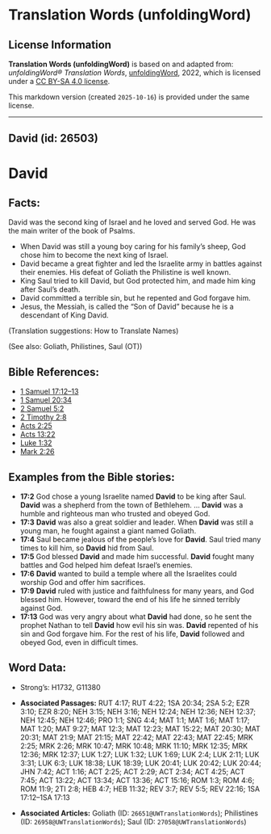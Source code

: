 # Translation Words (unfoldingWord)

## License Information

**Translation Words (unfoldingWord)** is based on and adapted from: _unfoldingWord® Translation Words_, [unfoldingWord](https://unfoldingword.org/utw), 2022, which is licensed under a [CC BY-SA 4.0 license](https://creativecommons.org/licenses/by-sa/4.0/legalcode.en).

This markdown version (created `2025-10-16`) is provided under the same license.



--------------------------------

## David (id: 26503)

David
=====

Facts:
------

David was the second king of Israel and he loved and served God. He was the main writer of the book of Psalms.

* When David was still a young boy caring for his family’s sheep, God chose him to become the next king of Israel.
* David became a great fighter and led the Israelite army in battles against their enemies. His defeat of Goliath the Philistine is well known.
* King Saul tried to kill David, but God protected him, and made him king after Saul’s death.
* David committed a terrible sin, but he repented and God forgave him.
* Jesus, the Messiah, is called the “Son of David” because he is a descendant of King David.

(Translation suggestions: How to Translate Names)

(See also: Goliath, Philistines, Saul (OT))

Bible References:
-----------------

* [1 Samuel 17:12–13](https://ref.ly/1Sam17:12-1Sam17:13)
* [1 Samuel 20:34](https://ref.ly/1Sam20:34)
* [2 Samuel 5:2](https://ref.ly/2Sam5:2)
* [2 Timothy 2:8](https://ref.ly/2Tim2:8)
* [Acts 2:25](https://ref.ly/Acts2:25)
* [Acts 13:22](https://ref.ly/Acts13:22)
* [Luke 1:32](https://ref.ly/Luke1:32)
* [Mark 2:26](https://ref.ly/Mark2:26)

Examples from the Bible stories:
--------------------------------

* **17:2** God chose a young Israelite named **David** to be king after Saul. **David** was a shepherd from the town of Bethlehem. … **David** was a humble and righteous man who trusted and obeyed God.
* **17:3** **David** was also a great soldier and leader. When **David** was still a young man, he fought against a giant named Goliath.
* **17:4** Saul became jealous of the people’s love for **David**. Saul tried many times to kill him, so **David** hid from Saul.
* **17:5** God blessed **David** and made him successful. **David** fought many battles and God helped him defeat Israel’s enemies.
* **17:6** **David** wanted to build a temple where all the Israelites could worship God and offer him sacrifices.
* **17:9** **David** ruled with justice and faithfulness for many years, and God blessed him. However, toward the end of his life he sinned terribly against God.
* **17:13** God was very angry about what **David** had done, so he sent the prophet Nathan to tell **David** how evil his sin was. **David** repented of his sin and God forgave him. For the rest of his life, **David** followed and obeyed God, even in difficult times.

Word Data:
----------

* Strong’s: H1732, G11380

* **Associated Passages:** RUT 4:17; RUT 4:22; 1SA 20:34; 2SA 5:2; EZR 3:10; EZR 8:20; NEH 3:15; NEH 3:16; NEH 12:24; NEH 12:36; NEH 12:37; NEH 12:45; NEH 12:46; PRO 1:1; SNG 4:4; MAT 1:1; MAT 1:6; MAT 1:17; MAT 1:20; MAT 9:27; MAT 12:3; MAT 12:23; MAT 15:22; MAT 20:30; MAT 20:31; MAT 21:9; MAT 21:15; MAT 22:42; MAT 22:43; MAT 22:45; MRK 2:25; MRK 2:26; MRK 10:47; MRK 10:48; MRK 11:10; MRK 12:35; MRK 12:36; MRK 12:37; LUK 1:27; LUK 1:32; LUK 1:69; LUK 2:4; LUK 2:11; LUK 3:31; LUK 6:3; LUK 18:38; LUK 18:39; LUK 20:41; LUK 20:42; LUK 20:44; JHN 7:42; ACT 1:16; ACT 2:25; ACT 2:29; ACT 2:34; ACT 4:25; ACT 7:45; ACT 13:22; ACT 13:34; ACT 13:36; ACT 15:16; ROM 1:3; ROM 4:6; ROM 11:9; 2TI 2:8; HEB 4:7; HEB 11:32; REV 3:7; REV 5:5; REV 22:16; 1SA 17:12–1SA 17:13
* **Associated Articles:** Goliath (ID: `26651@UWTranslationWords`); Philistines (ID: `26958@UWTranslationWords`); Saul (ID: `27058@UWTranslationWords`)

